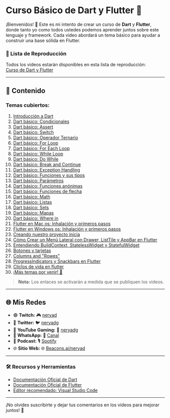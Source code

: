 # Curso Básico de Dart y Flutter 🚀

¡Bienvenidos! 🎉 Este es mi intento de crear un curso de **Dart** y **Flutter**, donde tanto yo como todos ustedes podemos aprender juntos sobre este lenguaje y framework. Cada video abordará un tema básico para ayudar a construir una base sólida en Flutter.

### 🎥 Lista de Reproducción

Todos los videos estarán disponibles en esta lista de reproducción:  
[Curso de Dart y Flutter](https://youtube.com/playlist?list=PL3FHdHYqoX7r-SYbSCio02z7aNWeo-2r2&si=eJE0PLllFHvjZg4f)

---

## 📝 Contenido

### Temas cubiertos:

1. [Introducción a Dart](https://youtu.be/2iweT7Sq4BA?si=AH73Op1jf3RO8n4P)
2. [Dart básico: Condicionales](https://youtu.be/jYP32b29szY?si=IIlkle3FCd7SFXyI)
3. [Dart básico: Assert](https://youtu.be/eoAcGjAibqU?si=0NwI3sOP4R7sL3e2)
4. [Dart básico: Switch](https://youtu.be/EM8OVQwyRhA?si=d4KodiE2nmL-vCyX)
5. [Dart básico: Operador Ternario](https://youtu.be/bQZ-M-c_H8U?si=ssCSoSGB_vIxCo93)
6. [Dart básico: For Loop](https://youtu.be/hO2MWl9hE_k?si=74obsnxanT0d65wG)
7. [Dart básico: For Each Loop](https://youtu.be/hLtNDyibotw?si=PMfJ5A3z4MmWiVp4)
8. [Dart básico: While Loop](https://youtu.be/5Sk2x8CVxZY?si=ZR6fX1gCrEMnYM3g)
9. [Dart básico: Do While](https://youtu.be/5Sk2x8CVxZY?si=VHlhQAJ5jeHHi85t)
10. [Dart básico: Break and Continue](https://youtu.be/EXjGwUgOu70?si=tcCZBQqztY7xpQgB)
11. [Dart básico: Exception Handling](https://youtu.be/5e3Hghn-atQ?si=VgniJ8bY-jKbSHh6)
12. [Dart básico: Funciones y sus tipos](https://youtu.be/CgADeQmKkGk?si=tNDBYEH86EbXq5ji)
13. [Dart básico: Parámetros](https://youtu.be/cEjvIEyL1qY?si=olZDAhx9Yq8wI4o0)
14. [Dart básico: Funciones anónimas](https://youtu.be/s8qgwUakZjg?si=yWIaMT710StkI9-D)
15. [Dart básico: Funciones de flecha](https://youtu.be/S7MtWiqiUw0?si=5fuGpu8_Lw3jv4k9)
16. [Dart básico: Math](https://youtu.be/AnckVv0IUo8?si=E-s7qWuID5tPMAnw)
17. [Dart básico: Listas](https://youtu.be/xXW0DSa4iIY?si=25yh0SOpW5y3OhQ6)
18. [Dart básico: Sets](https://youtu.be/_s5PXn3-Jfw?si=eJtGGdmeIL3PwpBC)
19. [Dart básico: Mapas](https://youtu.be/p335kIYDBq8?si=svwH0tdFtKUT-FIK)
20. [Dart básico: Where in](https://youtu.be/txGqp-LRfLI?si=zF3Z7g261Pt_jam3)
21. [Flutter en Mac os: Inhalación y primeros pasos](https://youtu.be/j3QDXxAaTHY?si=kpVCSs1JqoS9IQ9n)
22. [Flutter en Windows os: Inhalación y primeros pasos](https://youtu.be/IkrURCf_epk?si=9j3jnyDB-BSBSn3L)
23. [Creando nuestro proyecto inicia](https://youtu.be/lEUwKPXR_54?si=yQ8K_4kiLB5rK9KG)
24. [Cómo Crear un Menú Lateral con Drawer, ListTile y AppBar en Flutter](https://youtu.be/z1-sKli902Q?si=bw7Xqq-Upa3cE94u)
25. [Entendiendo BuildContext, StatelessWidget y StatefulWidget](https://youtu.be/9Q9y8qLRBAE?si=OCcmA1gZh6KT3jYa)
26. [Botones y tarjetas](https://youtu.be/qotVwIQx2ss)
27. [Columns and "Rowes"](https://youtu.be/MLzh-jI68RQ)
28. [ProgressIndicators y Snackbars en Flutter](https://youtu.be/_7lVtB0O0c0)
29. [Cliclos de vida en flutter]([https://youtu.be/MLzh-jI68RQ](https://youtu.be/T9_f7C-vLrA))
30. [¡Más temas por venir! 🚧](#)

> **Nota:** Los enlaces se activarán a medida que se publiquen los videos.

---

## 🌐 Mis Redes

- 🟣 **Twitch:** 🎮 [neryad](https://www.twitch.tv/neryad)
- 🐤 **Twitter:** 🐦 [neryadg](https://twitter.com/neryadg)
- 🔴 **YouTube Gaming:** 🎥 [neryadg](https://www.youtube.com/@neryadg)
- 📱 **WhatsApp:** 📱 [Canal](https://www.whatsapp.com/channel/0029VaG0AFBE50Uq77BaL10p)
- 🎤 **Podcast:** 🎙️ [Spotify](https://podcasters.spotify.com/pod/sh)
- 🌐 **Sitio Web:** 🌐 [Beacons.ai/neryad](https://beacons.ai/neryad)

---

### 🛠️ Recursos y Herramientas

- [Documentación Oficial de Dart](https://dart.dev/)
- [Documentación Oficial de Flutter](https://flutter.dev/docs)
- [Editor recomendado: Visual Studio Code](https://code.visualstudio.com/)

---

¡No olvides suscribirte y dejar tus comentarios en los videos para mejorar juntos! 🙌
